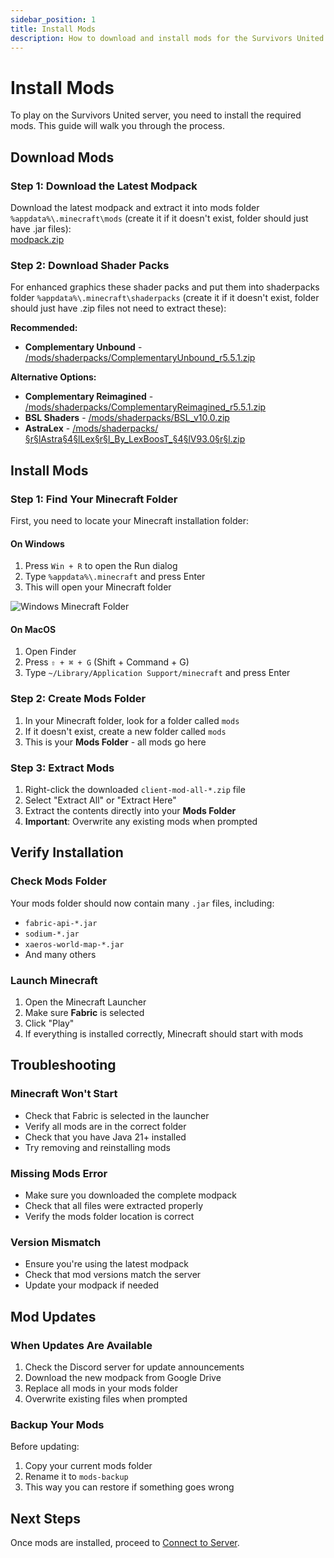 ```yaml
---
sidebar_position: 1
title: Install Mods
description: How to download and install mods for the Survivors United server
---
```


# Install Mods

To play on the Survivors United server, you need to install the required mods. This guide will walk you through the process.

## Download Mods

### Step 1: Download the Latest Modpack

Download the latest modpack and extract it into mods folder `%appdata%\.minecraft\mods` (create it if it doesn't exist, folder should just have .jar files):  
[modpack.zip](${DOWNLOAD_LINK_MODPACK})

### Step 2: Download Shader Packs

For enhanced graphics these shader packs and put them into shaderpacks folder `%appdata%\.minecraft\shaderpacks` (create it if it doesn't exist, folder should just have .zip files not need to extract these):

**Recommended:**
- **Complementary Unbound** - [/mods/shaderpacks/ComplementaryUnbound_r5.5.1.zip](/mods/shaderpacks/ComplementaryUnbound_r5.5.1.zip)

**Alternative Options:**
- **Complementary Reimagined** - [/mods/shaderpacks/ComplementaryReimagined_r5.5.1.zip](/mods/shaderpacks/ComplementaryReimagined_r5.5.1.zip)
- **BSL Shaders** - [/mods/shaderpacks/BSL_v10.0.zip](/mods/shaderpacks/BSL_v10.0.zip)
- **AstraLex** - [/mods/shaderpacks/§r§lAstra§4§lLex§r§l_By_LexBoosT_§4§lV93.0§r§l.zip](/mods/shaderpacks/§r§lAstra§4§lLex§r§l_By_LexBoosT_§4§lV93.0§r§l.zip)

## Install Mods

### Step 1: Find Your Minecraft Folder

First, you need to locate your Minecraft installation folder:

#### On Windows
1. Press `Win + R` to open the Run dialog
2. Type `%appdata%\.minecraft` and press Enter
3. This will open your Minecraft folder

![Windows Minecraft Folder](/img/minecraft/windows-minecraft-folder.png)

#### On MacOS
1. Open Finder
2. Press `⇧ + ⌘ + G` (Shift + Command + G)
3. Type `~/Library/Application Support/minecraft` and press Enter

### Step 2: Create Mods Folder

1. In your Minecraft folder, look for a folder called `mods`
2. If it doesn't exist, create a new folder called `mods`
3. This is your **Mods Folder** - all mods go here

### Step 3: Extract Mods

1. Right-click the downloaded `client-mod-all-*.zip` file
2. Select "Extract All" or "Extract Here"
3. Extract the contents directly into your **Mods Folder**
4. **Important**: Overwrite any existing mods when prompted

## Verify Installation

### Check Mods Folder
Your mods folder should now contain many `.jar` files, including:
- `fabric-api-*.jar`
- `sodium-*.jar`
- `xaeros-world-map-*.jar`
- And many others

### Launch Minecraft
1. Open the Minecraft Launcher
2. Make sure **Fabric** is selected
3. Click "Play"
4. If everything is installed correctly, Minecraft should start with mods

## Troubleshooting

### Minecraft Won't Start
- Check that Fabric is selected in the launcher
- Verify all mods are in the correct folder
- Check that you have Java 21+ installed
- Try removing and reinstalling mods

### Missing Mods Error
- Make sure you downloaded the complete modpack
- Check that all files were extracted properly
- Verify the mods folder location is correct

### Version Mismatch
- Ensure you're using the latest modpack
- Check that mod versions match the server
- Update your modpack if needed

## Mod Updates

### When Updates Are Available
1. Check the Discord server for update announcements
2. Download the new modpack from Google Drive
3. Replace all mods in your mods folder
4. Overwrite existing files when prompted

### Backup Your Mods
Before updating:
1. Copy your current mods folder
2. Rename it to `mods-backup`
3. This way you can restore if something goes wrong

## Next Steps

Once mods are installed, proceed to [Connect to Server](/docs/minecraft/server/connection). 